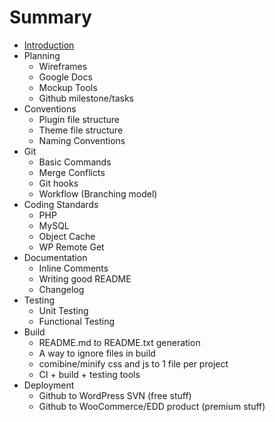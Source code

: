 # Summary

* [Introduction](README.md)
* Planning
   * Wireframes
   * Google Docs
   * Mockup Tools
   * Github milestone/tasks
* Conventions
   * Plugin file structure
   * Theme file structure
   * Naming Conventions
* Git
    * Basic Commands
    * Merge Conflicts
    * Git hooks
    * Workflow (Branching model)
* Coding Standards
   * PHP
   * MySQL
   * Object Cache
   * WP Remote Get
* Documentation
   * Inline Comments
   * Writing good README
   * Changelog
* Testing
    * Unit Testing
    * Functional Testing
* Build
   * README.md to README.txt generation
   * A way to ignore files in build
   * comibine/minify css and js to 1 file per project
   * CI + build + testing tools
* Deployment
   * Github to WordPress SVN (free stuff)
   * Github to WooCommerce/EDD product (premium stuff)
